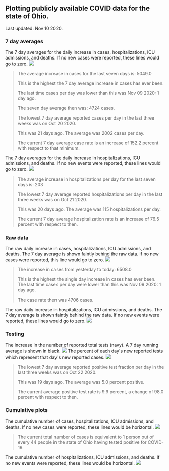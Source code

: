 ## Plotting publicly available COVID data for the state of Ohio. 

Last updated: Nov 10 2020. 

### 7 day averages
The 7 day averages for the daily increase in cases, hospitalizations, ICU admissions, and deaths. If no new cases were reported, these lines would go to zero.
![](7dayaverage_cases.png)

>The average increase in cases for the last seven days is: 5049.0
>
>This is the highest the 7 day average increase in cases has ever been.
>
>The last time cases per day was lower than this was Nov 09 2020: 1 day ago.
>
>The seven day average then was: 4724 cases.
>
>The lowest 7 day average reported cases per day in the last three weeks was on Oct 20 2020.
>
>This was 21 days ago. The average was 2002 cases per day.
>
>The current 7 day average case rate is an increase of 152.2 percent with respect to that minimum.

The 7 day averages for the daily increase in hospitalizations, ICU admissions, and deaths. If no new events were reported, these lines would go to zero.
![](7dayaverage_hospital.png)

>The average increase in hospitalizations per day for the last seven days is: 203
>
>The lowest 7 day average reported hospitalizations per day in the last three weeks was on Oct 21 2020.
>
>This was 20 days ago. The average was 115 hospitalizations per day.
>
>The current 7 day average hospitalization rate is an increase of 76.5 percent with respect to then.

### Raw data
The raw daily increase in cases, hospitalizations, ICU admissions, and deaths. The 7 day average is shown faintly behind the raw data. If no new cases were reported, this line would go to zero.
![](DailyCases.png)

>The increase in cases from yesterday to today: 6508.0 
>
>This is the highest the single day increase in cases has ever been.
>The last time cases per day were lower than this was Nov 09 2020: 1 day ago. 
>
>The case rate then was 4706 cases.

The raw daily increase in hospitalizations, ICU admissions, and deaths. The 7 day average is shown faintly behind the raw data. If no new events were reported, these lines would go to zero.
![](DailyHospitalizations.png)

### Testing

The increase in the number of reported total tests (navy). A 7 day running average is shown in black.
![](DailyTests.png)
The percent of each day's new reported tests which represent that day's new reported cases.
![](percentpositive_tests.png)

>The lowest 7 day average reported positive test fraction per day in the last three weeks was on Oct 22 2020.
>
>This was 19 days ago. The average was 5.0 percent positive. 
>
>The current average positive test rate is 9.9 percent, a change of 98.0 percent with respect to then. 

### Cumulative plots
The cumulative number of cases, hospitalizations, ICU admissions, and deaths. If no new cases were reported, these lines would be horizontal.
![](Cases.png)

>The current total number of cases is equivalent to 1 person out of every 44 people in the state of Ohio having tested positive for COVID-19.

The cumulative number of hospitalizations, ICU admissions, and deaths. If no new events were reported, these lines would be horizontal.
![](Hospitalizations.png)
